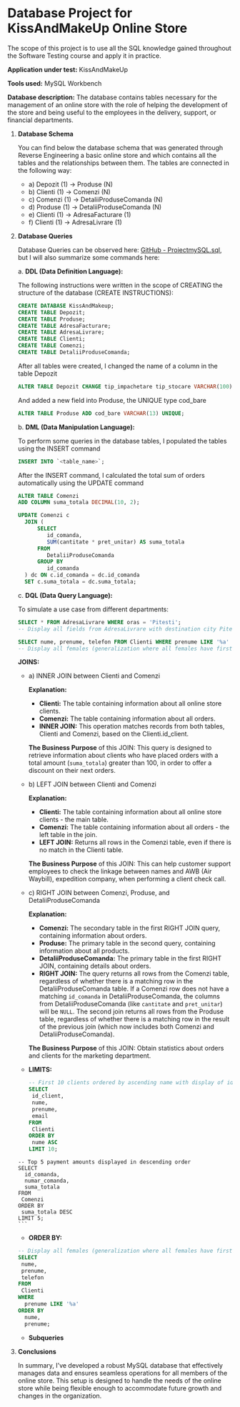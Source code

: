 # Database Project for **KissAndMakeUp Online Store**

The scope of this project is to use all the SQL knowledge gained throughout the Software Testing course and apply it in practice.

**Application under test:** KissAndMakeUp

**Tools used:** MySQL Workbench

**Database description:** The database contains tables necessary for the management of an online store with the role of helping the development of the store and being useful to the employees in the delivery, support, or financial departments.

1. **Database Schema**

   You can find below the database schema that was generated through Reverse Engineering a basic online store and which contains all the tables and the relationships between them.
   The tables are connected in the following way:

   - a) Depozit (1) -> Produse (N)
   - b) Clienti (1) -> Comenzi (N)
   - c) Comenzi (1) -> DetaliiProduseComanda (N)
   - d) Produse (1) -> DetaliiProduseComanda (N)
   - e) Clienti (1) -> AdresaFacturare (1)
   - f) Clienti (1) -> AdresaLivrare (1)

2. **Database Queries**

   Database Queries can be observed here: [GitHub - ProiectmySQL.sql](https://github.com/ValentinaHernist/ProiectmySQL/blob/main/ProiectmySQL.sql), but I will also summarize some commands here:

   a. **DDL (Data Definition Language):**
      
      The following instructions were written in the scope of CREATING the structure of the database (CREATE INSTRUCTIONS):
      ```sql
      CREATE DATABASE KissAndMakeup;
      CREATE TABLE Depozit;
      CREATE TABLE Produse;
      CREATE TABLE AdresaFacturare;
      CREATE TABLE AdresaLivrare;
      CREATE TABLE Clienti;
      CREATE TABLE Comenzi;
      CREATE TABLE DetaliiProduseComanda;
      ```

      After all tables were created, I changed the name of a column in the table Depozit
      ```sql
      ALTER TABLE Depozit CHANGE tip_impachetare tip_stocare VARCHAR(100);
      ```

      And added a new field into Produse, the UNIQUE type cod_bare
      ```sql
      ALTER TABLE Produse ADD cod_bare VARCHAR(13) UNIQUE;
      ```

   b. **DML (Data Manipulation Language):**
      
      To perform some queries in the database tables, I populated the tables using the INSERT command
      ```sql
      INSERT INTO `<table_name>`;
      ```

      After the INSERT command, I calculated the total sum of orders automatically using the UPDATE command
      ```sql
      ALTER TABLE Comenzi 
      ADD COLUMN suma_totala DECIMAL(10, 2); 
      
      UPDATE Comenzi c 
        JOIN ( 
            SELECT 
               id_comanda, 
               SUM(cantitate * pret_unitar) AS suma_totala 
            FROM 
               DetaliiProduseComanda 
            GROUP BY 
               id_comanda 
        ) dc ON c.id_comanda = dc.id_comanda
        SET c.suma_totala = dc.suma_totala;
      ```

   c. **DQL (Data Query Language):**
      
      To simulate a use case from different departments:
      ```sql
      SELECT * FROM AdresaLivrare WHERE oras = 'Pitesti'; 
      -- Display all fields from AdresaLivrare with destination city Pitesti
      
      SELECT nume, prenume, telefon FROM Clienti WHERE prenume LIKE '%a' ORDER BY nume, prenume; 
      -- Display all females (generalization where all females have first names ending in the letter 'a')
      ```

      **JOINS:**

      - a) INNER JOIN between Clienti and Comenzi

        **Explanation:**
        - **Clienti:** The table containing information about all online store clients.
        - **Comenzi:** The table containing information about all orders.
        - **INNER JOIN:** This operation matches records from both tables, Clienti and Comenzi, based on the Clienti.id_client.

        **The Business Purpose** of this JOIN: This query is designed to retrieve information about clients who have placed orders with a total amount (`suma_totala`) greater than 100, in order to offer a discount on their next orders.

      - b) LEFT JOIN between Clienti and Comenzi

        **Explanation:**
        - **Clienti:** The table containing information about all online store clients - the main table.
        - **Comenzi:** The table containing information about all orders - the left table in the join.
        - **LEFT JOIN:** Returns all rows in the Comenzi table, even if there is no match in the Clienti table.

        **The Business Purpose** of this JOIN: This can help customer support employees to check the linkage between names and AWB (Air Waybill), expedition company, when performing a client check call.

      - c) RIGHT JOIN between Comenzi, Produse, and DetaliiProduseComanda

        **Explanation:**
        - **Comenzi:** The secondary table in the first RIGHT JOIN query, containing information about orders.
        - **Produse:** The primary table in the second query, containing information about all products.
        - **DetaliiProduseComanda:** The primary table in the first RIGHT JOIN, containing details about orders.
        - **RIGHT JOIN:** The query returns all rows from the Comenzi table, regardless of whether there is a matching row in the DetaliiProduseComanda table. If a Comenzi row does not have a matching `id_comanda` in DetaliiProduseComanda, the columns from DetaliiProduseComanda (like `cantitate` and `pret_unitar`) will be `NULL`. The second join returns all rows from the Produse table, regardless of whether there is a matching row in the result of the previous join (which now includes both Comenzi and DetaliiProduseComanda).

        **The Business Purpose** of this JOIN: Obtain statistics about orders and clients for the marketing department.

      - **LIMITS:**
        ```sql
        -- First 10 clients ordered by ascending name with display of id, name, surname, email
        SELECT
         id_client,
         nume,
         prenume,
         email
        FROM
         Clienti
        ORDER BY
         nume ASC
        LIMIT 10;

       -- Top 5 payment amounts displayed in descending order
       SELECT
         id_comanda,
         numar_comanda,
         suma_totala
       FROM
        Comenzi
       ORDER BY
        suma_totala DESC
       LIMIT 5;
       ```

      - **ORDER BY:**
      ```sql
      -- Display all females (generalization where all females have first names ending in the letter 'a')
      SELECT
       nume,
       prenume,
       telefon
      FROM
       Clienti
      WHERE
        prenume LIKE '%a'
      ORDER BY
        nume,
        prenume;
      ```
      - **Subqueries**

4. **Conclusions**

   In summary, I’ve developed a robust MySQL database that effectively manages data and ensures seamless operations for all members of the online store. This setup is designed to handle the needs of the online store while being flexible enough to accommodate future growth and changes in the organization.

